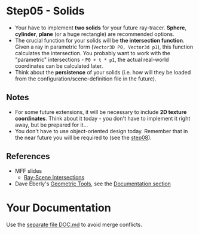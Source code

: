 # Step05 - Solids
* Your have to implement **two solids** for your future ray-tracer. **Sphere**,
  **cylinder**, **plane** (or a huge rectangle) are recommended options.
* The crucial function for your solids will be **the intersection
  function**. Given a ray in parametric form (`Vector3D P0, Vector3d p1`),
  this function calculates the intersection. You probably want to work
  with the "parametric" intersections - `P0 + t * p1`, the actual
  real-world coordinates can be calculated later.
* Think about the **persistence** of your solids (i.e. how will they be
  loaded from the configuration/scene-definition file in the future).

## Notes
* For some future extensions, it will be necessary to include
  **2D texture coordinates**. Think about it today -
  you don't have to implement it right away, but be prepared for it...
* You don't have to use object-oriented design today.
  Remember that in the near future you will be required to (see
  the [step08](../step08)).

## References
* MFF slides
  * [Ray-Scene Intersections](https://cgg.mff.cuni.cz/~pepca/lectures/pdf/prg-08-intersection.pdf)
* Dave Eberly's [Geometric Tools](https://www.geometrictools.com/), see the
  [Documentation section](https://www.geometrictools.com/Documentation/Documentation.html)

# Your Documentation
Use the [separate file DOC.md](DOC.md) to avoid merge conflicts.

